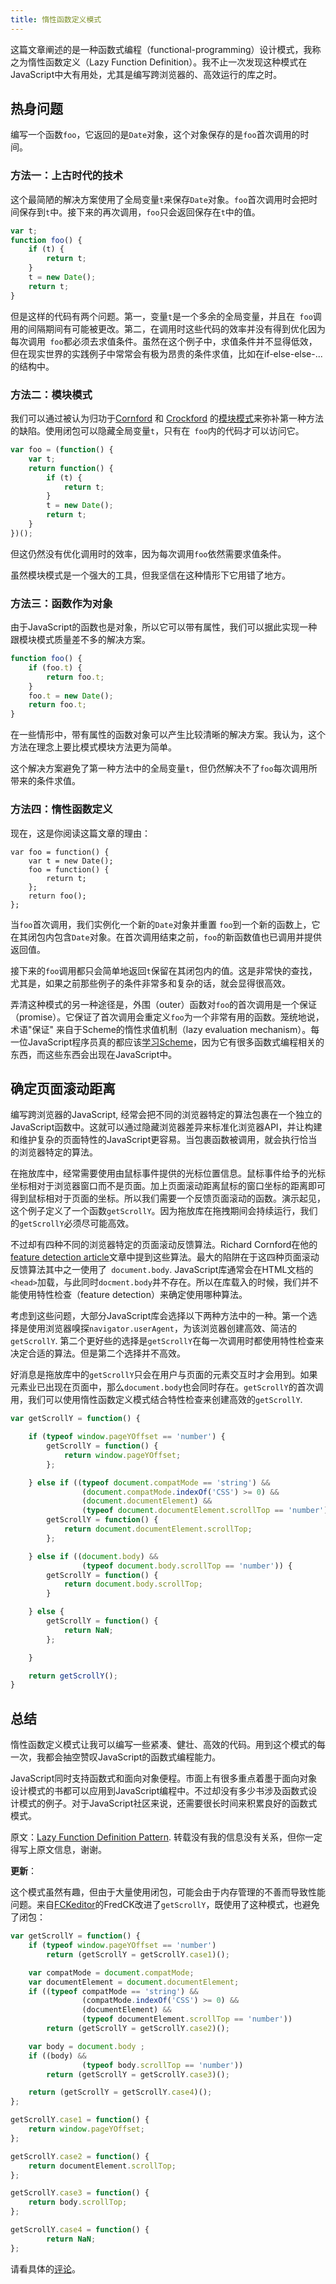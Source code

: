 ```yaml
---
title: 惰性函数定义模式
---
```

这篇文章阐述的是一种函数式编程（functional-programming）设计模式，我称之为惰性函数定义（Lazy Function Definition）。我不止一次发现这种模式在JavaScript中大有用处，尤其是编写跨浏览器的、高效运行的库之时。

## 热身问题

编写一个函数`foo`，它返回的是`Date`对象，这个对象保存的是`foo`首次调用的时间。

### 方法一：上古时代的技术

这个最简陋的解决方案使用了全局变量`t`来保存`Date`对象。`foo`首次调用时会把时间保存到`t`中。接下来的再次调用，`foo`只会返回保存在`t`中的值。

```js
var t;
function foo() {
    if (t) {
        return t;
    }
    t = new Date();
    return t;
}
```

但是这样的代码有两个问题。第一，变量`t`是一个多余的全局变量，并且在` foo`调用的间隔期间有可能被更改。第二，在调用时这些代码的效率并没有得到优化因为每次调用` foo`都必须去求值条件。虽然在这个例子中，求值条件并不显得低效，但在现实世界的实践例子中常常会有极为昂贵的条件求值，比如在if-else-else-...的结构中。

### 方法二：模块模式

我们可以通过被认为归功于[Cornford][0] 和 [Crockford][1] 的[模块模式][2]来弥补第一种方法的缺陷。使用闭包可以隐藏全局变量`t`，只有在` foo`内的代码才可以访问它。

```js
var foo = (function() {
    var t;
    return function() {
        if (t) {
            return t;
        }
        t = new Date();
        return t;
    }
})();
```

但这仍然没有优化调用时的效率，因为每次调用`foo`依然需要求值条件。

虽然模块模式是一个强大的工具，但我坚信在这种情形下它用错了地方。

### 方法三：函数作为对象

由于JavaScript的函数也是对象，所以它可以带有属性，我们可以据此实现一种跟模块模式质量差不多的解决方案。

```js
function foo() {
    if (foo.t) {
        return foo.t;
    }
    foo.t = new Date();
    return foo.t;
}
```

在一些情形中，带有属性的函数对象可以产生比较清晰的解决方案。我认为，这个方法在理念上要比模式模块方法更为简单。

这个解决方案避免了第一种方法中的全局变量`t`，但仍然解决不了`foo`每次调用所带来的条件求值。

### 方法四：惰性函数定义

现在，这是你阅读这篇文章的理由：

    var foo = function() {
        var t = new Date();
        foo = function() {
            return t;
        };
        return foo();
    };

当`foo`首次调用，我们实例化一个新的`Date`对象并重置 `foo`到一个新的函数上，它在其闭包内包含`Date`对象。在首次调用结束之前，`foo`的新函数值也已调用并提供返回值。

接下来的`foo`调用都只会简单地返回`t`保留在其闭包内的值。这是非常快的查找，尤其是，如果之前那些例子的条件非常多和复杂的话，就会显得很高效。

弄清这种模式的另一种途径是，外围（outer）函数对`foo`的首次调用是一个保证（promise）。它保证了首次调用会重定义`foo`为一个非常有用的函数。笼统地说，术语"保证" 来自于Scheme的惰性求值机制（lazy evaluation mechanism）。每一位JavaScript程序员真的都应该[学习Scheme][3]，因为它有很多函数式编程相关的东西，而这些东西会出现在JavaScript中。

## 确定页面滚动距离

编写跨浏览器的JavaScript, 经常会把不同的浏览器特定的算法包裹在一个独立的JavaScript函数中。这就可以通过隐藏浏览器差异来标准化浏览器API，并让构建和维护复杂的页面特性的JavaScript更容易。当包裹函数被调用，就会执行恰当的浏览器特定的算法。

在拖放库中，经常需要使用由鼠标事件提供的光标位置信息。鼠标事件给予的光标坐标相对于浏览器窗口而不是页面。加上页面滚动距离鼠标的窗口坐标的距离即可得到鼠标相对于页面的坐标。所以我们需要一个反馈页面滚动的函数。演示起见，这个例子定义了一个函数`getScrollY`。因为拖放库在拖拽期间会持续运行，我们的`getScrollY`必须尽可能高效。

不过却有四种不同的浏览器特定的页面滚动反馈算法。Richard Cornford在他的[feature detection article][4]文章中提到这些算法。最大的陷阱在于这四种页面滚动反馈算法其中之一使用了` document.body`. JavaScript库通常会在HTML文档的`<head>`加载，与此同时`docment.body`并不存在。所以在库载入的时候，我们并不能使用特性检查（feature detection）来确定使用哪种算法。

考虑到这些问题，大部分JavaScript库会选择以下两种方法中的一种。第一个选择是使用浏览器嗅探`navigator.userAgent`，为该浏览器创建高效、简洁的`getScrollY`. 第二个更好些的选择是`getScrollY`在每一次调用时都使用特性检查来决定合适的算法。但是第二个选择并不高效。

好消息是拖放库中的`getScrollY`只会在用户与页面的元素交互时才会用到。如果元素业已出现在页面中，那么`document.body`也会同时存在。`getScrollY`的首次调用，我们可以使用惰性函数定义模式结合特性检查来创建高效的`getScrollY`.

```js
var getScrollY = function() {

    if (typeof window.pageYOffset == 'number') {
        getScrollY = function() {
            return window.pageYOffset;
        };

    } else if ((typeof document.compatMode == 'string') &&
                (document.compatMode.indexOf('CSS') >= 0) &&
                (document.documentElement) &&
                (typeof document.documentElement.scrollTop == 'number')) {
        getScrollY = function() {
            return document.documentElement.scrollTop;
        };

    } else if ((document.body) &&
                (typeof document.body.scrollTop == 'number')) {
        getScrollY = function() {
            return document.body.scrollTop;
        }

    } else {
        getScrollY = function() {
            return NaN;
        };

    }

    return getScrollY();
}
```

## 总结

惰性函数定义模式让我可以编写一些紧凑、健壮、高效的代码。用到这个模式的每一次，我都会抽空赞叹JavaScript的函数式编程能力。

JavaScript同时支持函数式和面向对象便程。市面上有很多重点着墨于面向对象设计模式的书都可以应用到JavaScript编程中。不过却没有多少书涉及函数式设计模式的例子。对于JavaScript社区来说，还需要很长时间来积累良好的函数式模式。

原文：[Lazy Function Definition Pattern][5]. 转载没有我的信息没有关系，但你一定得写上原文信息，谢谢。

**更新**：

这个模式虽然有趣，但由于大量使用闭包，可能会由于内存管理的不善而导致性能问题。来自[FCKeditor][6]的FredCK改进了`getScrollY`，既使用了这种模式，也避免了闭包：

```js
var getScrollY = function() {
    if (typeof window.pageYOffset == 'number')
        return (getScrollY = getScrollY.case1)();

    var compatMode = document.compatMode;
    var documentElement = document.documentElement;
    if ((typeof compatMode == 'string') &&
                (compatMode.indexOf('CSS') >= 0) &&
                (documentElement) &&
                (typeof documentElement.scrollTop == 'number'))
        return (getScrollY = getScrollY.case2)();

    var body = document.body ;
    if ((body) &&
                (typeof body.scrollTop == 'number'))
        return (getScrollY = getScrollY.case3)();

    return (getScrollY = getScrollY.case4)();
};

getScrollY.case1 = function() {
    return window.pageYOffset;
};

getScrollY.case2 = function() {
    return documentElement.scrollTop;
};

getScrollY.case3 = function() {
    return body.scrollTop;
};

getScrollY.case4 = function() {
        return NaN;
};
```

请看具体的[评论][7]。

[0]: http://www.jibbering.com/faq/faq_notes/closures.html#clEncap
[1]: http://www.crockford.com/javascript/private.html
[2]: http://yuiblog.com/blog/2007/06/12/module-pattern/
[3]: http://www.amazon.com/Scheme-Programming-Language-3rd/dp/0262541483/ref=pd_bbs_sr_1/102-4214146-5559331?ie=UTF8&s=books&qid=1186852441&sr=8-1
[4]: http://www.jibbering.com/faq/faq_notes/not_browser_detect.html#bdScroll
[5]: http://peter.michaux.ca/article/3556
[6]: http://www.fckeditor.net/
[7]: http://peter.michaux.ca/article/3556#comment-3661